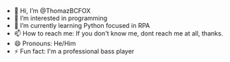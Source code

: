 - 👋 Hi, I’m @ThomazBCFOX
- 👀 I’m interested in programming
- 🌱 I’m currently learning Python focused in RPA
- 📫 How to reach me: If you don't know me, dont reach me at all, thanks.
- 😄 Pronouns: He/Him
- ⚡ Fun fact: I'm a professional bass player

<!---
ThomazBCFOX/ThomazBCFOX is a ✨ special ✨ repository because its `README.md` (this file) appears on your GitHub profile.
You can click the Preview link to take a look at your changes.
--->
